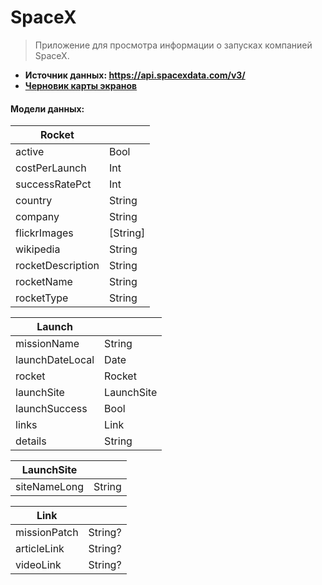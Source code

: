 # SpaceX
> Приложение для просмотра информации о запусках компанией SpaceX.

- __Источник данных: https://api.spacexdata.com/v3/__
- [__Черновик карты экранов__](https://www.figma.com/file/B6q1uejE5bSYggQZdrAThg/SpaceX?node-id=0%3A11)

#### **Модели данных:**

| Rocket |  |
| ------ | ------ |
| active | Bool |
| costPerLaunch | Int |
| successRatePct | Int |
| country | String |
| company | String |
| flickrImages | [String] |
| wikipedia | String |
| rocketDescription | String |
| rocketName | String |
| rocketType | String |

| Launch |  | 
| ------ | ------ |
| missionName | String |
| launchDateLocal | Date |
| rocket | Rocket |
| launchSite | LaunchSite |
| launchSuccess | Bool |
| links | Link |
| details | String |

| LaunchSite |  |
| ------ | ------ |
| siteNameLong | String |

| Link |  |
| ------ | ------ |
| missionPatch | String? |
| articleLink | String? |
| videoLink | String? |
